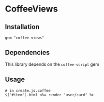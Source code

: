 CoffeeViews
=================

Installation
------------

    gem "coffee-views"

Dependencies
------------

This library depends on the `coffee-script` gem

Usage
-----

    # in create.js.coffee
    $("#item").html <%= render "user/card" %>